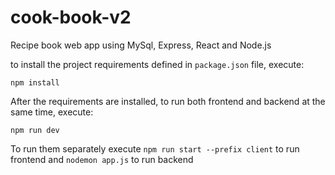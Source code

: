 # cook-book-v2
Recipe book web app using MySql, Express, React and Node.js

to install the project requirements defined in `package.json` file, execute:
```
npm install
```

After the requirements are installed, to run both frontend and backend at the same time, execute:
```
npm run dev
```

To run them separately execute `npm run start --prefix client` to run frontend and `nodemon app.js` to run backend
